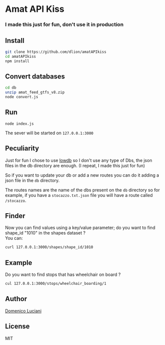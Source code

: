 # Amat API Kiss

### I made this just for fun, don't use it in production

## Install

```sh
git clone https://github.com/dlion/amatAPIkiss
cd amatAPIkiss
npm install
```

## Convert databases

```sh
cd db
unzip amat_feed_gtfs_v8.zip
node convert.js
```

## Run

```
node index.js
```

The sever will be started on `127.0.0.1:3000`

## Peculiarity

Just for fun I chose to use [lowdb](https://github.com/typicode/lowdb) so I don't use any type of Dbs, the json files in the db directory are enough. (I repeat, I made this just for fun)

So if you want to update your db or add a new routes you can do it adding a json file in the `db` directory.

The routes names are the name of the dbs present on the `db` directory so for example, if you have a `stocazzo.txt.json` file you will have a route called `/stocazzo`.

## Finder
Now you can find values using a key/value parameter; do you want to find shape_id "1010" in the shapes dataset ?   
You can:
```sh
curl 127.0.0.1:3000/shapes/shape_id/1010
```


## Example

Do you want to find stops that has wheelchair on board ?

```sh
cul 127.0.0.1:3000/stops/wheelchair_boarding/1
```

## Author

[Domenico Luciani](https://domenicoluciani.com)

## License
MIT
